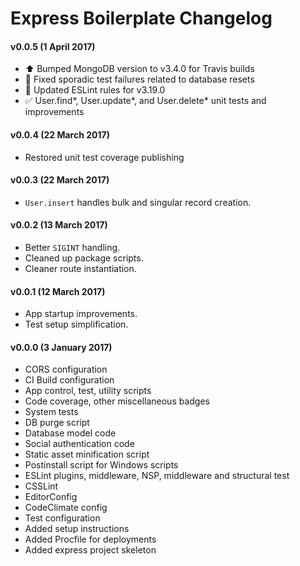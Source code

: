 # Express Boilerplate Changelog

#### v0.0.5 (1 April 2017)
* :arrow_up: Bumped MongoDB version to v3.4.0 for Travis builds
* :green_heart: Fixed sporadic test failures related to database resets
* :shirt: Updated ESLint rules for v3.19.0
* :white_check_mark: User.find*, User.update*, and User.delete* unit tests and improvements

#### v0.0.4 (22 March 2017)
* Restored unit test coverage publishing

#### v0.0.3 (22 March 2017)
* `User.insert` handles bulk and singular record creation.

#### v0.0.2 (13 March 2017)
* Better `SIGINT` handling.
* Cleaned up package scripts.
* Cleaner route instantiation.

#### v0.0.1 (12 March 2017)
* App startup improvements.
* Test setup simplification.

#### v0.0.0 (3 January 2017)
* CORS configuration
* CI Build configuration
* App control, test, utility scripts
* Code coverage, other miscellaneous badges
* System tests
* DB purge script
* Database model code
* Social authentication code
* Static asset minification script
* Postinstall script for Windows scripts
* ESLint plugins, middleware, NSP, middleware and structural test
* CSSLint
* EditorConfig
* CodeClimate config
* Test configuration
* Added setup instructions
* Added Procfile for deployments
* Added express project skeleton
